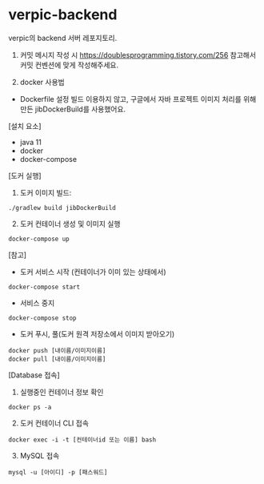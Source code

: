 # verpic-backend

verpic의 backend 서버 레포지토리.


1. 커밋 메시지 작성 시 https://doublesprogramming.tistory.com/256 참고해서 커밋 컨벤션에 맞게 작성해주세요.

2. docker 사용법

- Dockerfile 설정 빌드 이용하지 않고, 구글에서 자바 프로젝트 이미지 처리를 위해 만든 jibDockerBuild를 사용했어요.

[설치 요소]
- java 11
- docker
- docker-compose

[도커 실행]

1. 도커 이미지 빌드: 

```
./gradlew build jibDockerBuild
```
2. 도커 컨테이너 생성 및 이미지 실행

```
docker-compose up
```


[참고]
- 도커 서비스 시작 (컨테이너가 이미 있는 상태에서)

```
docker-compose start
```
- 서비스 중지

```
docker-compose stop
```
- 도커 푸시, 풀(도커 원격 저장소에서 이미지 받아오기)
```
docker push [내이름/이미지이름]
docker pull [내이름/이미지이름]
```

[Database 접속]

1. 실행중인 컨테이너 정보 확인
```
docker ps -a
```

2. 도커 컨테이너 CLI 접속
```
docker exec -i -t [컨테이너id 또는 이름] bash 
```
3. MySQL 접속

```
mysql -u [아이디] -p [패스워드]
```




